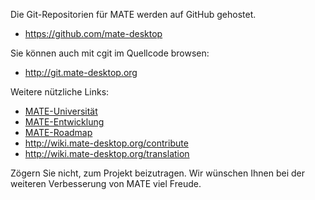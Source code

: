 <!--
.. link:
.. description:
.. tags: Entwicklung
.. date: 2011-12-05 12:00:30
.. title: Entwicklung
.. slug: development
-->

Die Git-Repositorien für MATE werden auf GitHub gehostet.

  * <https://github.com/mate-desktop>

Sie können auch mit cgit im Quellcode browsen: 

  * <http://git.mate-desktop.org>

 Weitere nützliche Links:

  * [MATE-Universität](/blog/2013-03-12-mate-university/)
  * [MATE-Entwicklung](http://wiki.mate-desktop.org/dev-doc)
  * [MATE-Roadmap](http://wiki.mate-desktop.org/roadmap)
  * <http://wiki.mate-desktop.org/contribute>
  * <http://wiki.mate-desktop.org/translation>
  
Zögern Sie nicht, zum Projekt beizutragen.
Wir wünschen Ihnen bei der weiteren Verbesserung von MATE viel Freude.
